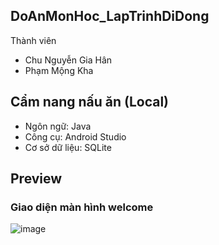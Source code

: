 ## DoAnMonHoc_LapTrinhDiDong
Thành viên
- Chu Nguyễn Gia Hân
- Phạm Mộng Kha
## Cẩm nang nấu ăn (Local)
- Ngôn ngữ: Java
- Công cụ: Android Studio
- Cơ sở dữ liệu: SQLite
## Preview
### Giao diện màn hình welcome
![image](https://user-images.githubusercontent.com/81396691/131083408-9ee44256-f80a-4ea1-a9e1-8e15a8f78f7f.png)
